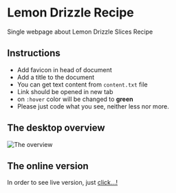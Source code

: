 # Lemon Drizzle Recipe

Single webpage about Lemon Drizzle Slices Recipe

## Instructions

- Add favicon in head of document
- Add a title to the document
- You can get text content from `content.txt` file
- Link should be opened in new tab
- on `:hover` color will be changed to **green**
- Please just code what you see, neither less nor more.

## The desktop overview

![The overview](../assignments/uib-content-lemon-drizzle-Scientific-Research/images/Desktop.png "The general overview")

## The online version

In order to see live version, just [click...!](https://hsnakk.github.io/UIB_Content_Exercise-2/)
